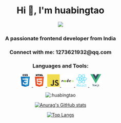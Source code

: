 <div align="center">
  <h1 align="center">Hi 👋, I'm huabingtao</h1>
  <div align="center"> <img src="https://img.shields.io/badge/%E5%86%99%E4%BD%9C%E5%B7%A5%E5%85%B7-VuePress-yellow" /> </div>
  <h3 align="center">A passionate frontend developer from India</h3>
  <h3 align="center">Connect with me: 1273621932@qq.com</h3>
  <h3 align="center">Languages and Tools:</h3>  
  
  <p align="center"> <a href="https://www.w3schools.com/css/" target="_blank" rel="noreferrer"> <img src="https://raw.githubusercontent.com/devicons/devicon/master/icons/css3/css3-original-wordmark.svg" alt="css3" width="40" height="40"/> </a> <a href="https://www.w3.org/html/" target="_blank" rel="noreferrer"> <img src="https://raw.githubusercontent.com/devicons/devicon/master/icons/html5/html5-original-wordmark.svg" alt="html5" width="40" height="40"/> </a> <a href="https://developer.mozilla.org/en-US/docs/Web/JavaScript" target="_blank" rel="noreferrer"> <img src="https://raw.githubusercontent.com/devicons/devicon/master/icons/javascript/javascript-original.svg" alt="javascript" width="40" height="40"/> </a> <a href="https://nodejs.org" target="_blank" rel="noreferrer"> <img src="https://raw.githubusercontent.com/devicons/devicon/master/icons/nodejs/nodejs-original-wordmark.svg" alt="nodejs" width="40" height="40"/> </a> <a href="https://reactjs.org/" target="_blank" rel="noreferrer"> <img src="https://raw.githubusercontent.com/devicons/devicon/master/icons/react/react-original-wordmark.svg" alt="react" width="40" height="40"/> </a> <a href="https://vuejs.org/" target="_blank" rel="noreferrer"> <img src="https://raw.githubusercontent.com/devicons/devicon/master/icons/vuejs/vuejs-original-wordmark.svg" alt="vuejs" width="40" height="40"/> </a> </p>
  
 <div align="center">

   ![:huabingtao](https://count.getloli.com/get/@:huabingtao?theme=moebooru)
    
   [![Anurag's GitHub stats](https://github-readme-stats.vercel.app/api?username=huabingtao)](https://github.com/anuraghazra/github-readme-stats)
  
  [![Top Langs](https://github-readme-stats.vercel.app/api/top-langs/?username=huabingtao&layout=compact&theme=radical)](https://github.com/anuraghazra/github-readme-stats)
  </div>
</div>




